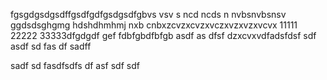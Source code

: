 fgsgdgsdgsdffgsdfgdfgsdgsdfgbvs vsv s
ncd ncds n
nvbsnvbsnsv
ggdsdsghgmg
hdshdhmhmj
nxb cnbxzcvzxcvzxvczxvzxvzxvcvx
11111
22222
33333dfgdgdf gef fdbfgbdfbfgb
asdf
as
dfsf
dzxcvxvdfadsfdsf
sdf
asdf
sd
fas
df
sadff


sadf
sd
fasdfsdfs
df
asf
sdf
sdf
